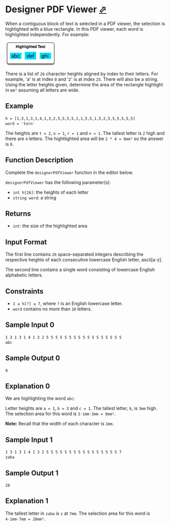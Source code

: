 # Designer PDF Viewer [⬀](https://www.hackerrank.com/challenges/designer-pdf-viewer)

When a contiguous block of text is selected in a PDF viewer, the selection is highlighted with a blue rectangle. In this PDF viewer, each word is highlighted independently. For example:

![PDF-highighting.png](1471640108-6c01750b16-PDF-highighting.png)

There is a list of `26` character heights aligned by index to their letters. For example, 'a' is at index `0` and 'z' is at index `25`. There will also be a string. Using the letter heights given, determine the area of the rectangle highlight in `mm²` assuming all letters are  wide.

## Example
```
h = [1,3,1,3,1,4,1,3,2,5,5,5,5,1,1,5,5,1,5,2,5,5,5,5,5,5]
word = 'torn'
```
 

The heights are `t = 2`, `o = 1`, `r = 1` and `n = 1`. The tallest letter is `2` high and there are `4` letters. The hightlighted area will be `2 * 4 = 8mm²` so the answer is `8`.

## Function Description

Complete the `designerPdfViewer` function in the editor below.

`designerPdfViewer` has the following parameter(s):

- `int h[26]`: the heights of each letter
- `string word`: a string

## Returns

- `int`: the size of the highlighted area

## Input Format

The first line contains `26` space-separated integers describing the respective heights of each consecutive lowercase English letter, ascii[a-z].

The second line contains a single word consisting of lowercase English alphabetic letters.

## Constraints

- `1 ≤ h[?] ≤ 7`, where `?` is an English lowercase letter.
- `word` contains no more than `10` letters.

## Sample Input 0
```
1 3 1 3 1 4 1 3 2 5 5 5 5 5 5 5 5 5 5 5 5 5 5 5 5 5
abc
```

## Sample Output 0
```
9
```

## Explanation 0

We are highlighting the word `abc`:

Letter heights are `a = 1`, `b = 3` and `c = 1`. The tallest letter, `b`, is `3mm` high. The selection area for this word is `3⋅1mm⋅3mm = 9mm²`.

**Note:** Recall that the width of each character is `1mm`.

## Sample Input 1
```
1 3 1 3 1 4 1 3 2 5 5 5 5 5 5 5 5 5 5 5 5 5 5 5 5 7
zaba
```

## Sample Output 1
```
28
```

## Explanation 1

The tallest letter in `zaba` is `z` at `7mm`. The selection area for this word is `4⋅1mm⋅7mm = 28mm²`.
